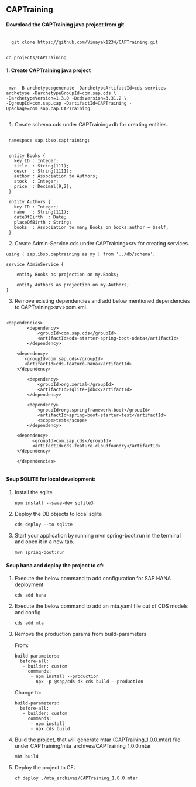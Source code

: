 ## CAPTraining

#### Download the CAPTraining java project from git

<code>
  git clone https://github.com/Vinayak1234/CAPTraining.git 
  
  cd projects/CAPTraining
</code>

#### 1. Create CAPTraining java project
<code>
 mvn -B archetype:generate -DarchetypeArtifactId=cds-services-archetype -DarchetypeGroupId=com.sap.cds \
-DarchetypeVersion=1.3.0 -DcdsVersion=3.31.2 \
-DgroupId=com.sap.cap -DartifactId=CAPTraining -Dpackage=com.sap.cap.CAPTraining  

</code>

1. Create schema.cds under CAPTraining>db  for creating entities.

 ```
  
  namespace sap.ibso.captraining;


  entity Books {
    key ID : Integer;
    title  : String(111);
    descr  : String(1111);
    author : Association to Authors;
    stock  : Integer;
    price  : Decimal(9,2);
  }

  entity Authors {
    key ID : Integer;
    name   : String(111);
    dateOfBirth  : Date;  
    placeOfBirth : String;  
    books  : Association to many Books on books.author = $self;
  }

```

2. Create Admin-Service.cds under CAPTraining>srv for creating services.

```
using { sap.ibso.captraining as my } from '../db/schema';

service AdminService {

    entity Books as projection on my.Books;

    entity Authors as projection on my.Authors;
}
```

3. Remove existing dependencies and add below mentioned dependencies to CAPTraining>srv>pom.xml.

```

<dependencies>
		<dependency>
			<groupId>com.sap.cds</groupId>
			<artifactId>cds-starter-spring-boot-odata</artifactId>
		</dependency>

    <dependency>
       <groupId>com.sap.cds</groupId>
       <artifactId>cds-feature-hana</artifactId>
    </dependency>

		<dependency>
			<groupId>org.xerial</groupId>
			<artifactId>sqlite-jdbc</artifactId>
		</dependency>

		<dependency>
			<groupId>org.springframework.boot</groupId>
			<artifactId>spring-boot-starter-test</artifactId>
			<scope>test</scope>
		</dependency>

    <dependency>
          <groupId>com.sap.cds</groupId>
          <artifactId>cds-feature-cloudfoundry</artifactId>
    </dependency>
        
	</dependencies>
  
```


#### Seup SQLITE for local development:

1. Install the sqlite

    `npm install --save-dev sqlite3`

2. Deploy the DB objects to local sqlite

    `cds deploy --to sqlite`

3. Start your application by running mvn spring-boot:run in the terminal and open it in a new tab.

    `mvn spring-boot:run`
    

#### Seup hana and deploy the project to cf:

1. Execute the below command to add configuration for SAP HANA deployment

    `cds add hana`

2. Execute the below command to add an mta.yaml file out of CDS models and config

    `cds add mta`
    
3. Remove the production params from build-parameters

    From:
    ```
    build-parameters:
      before-all:
       - builder: custom
         commands:
          - npm install --production
          - npx -p @sap/cds-dk cds build --production
    ```

    Change to:

    ```
    build-parameters:
      before-all:
       - builder: custom
         commands:
          - npm install
          - npx cds build
    ```

3. Build the project, that will generate mtar (CAPTraining_1.0.0.mtar) file under CAPTraining/mta_archives/CAPTraining_1.0.0.mtar

    `mbt build`

4. Deploy the project to CF:

    `cf deploy ./mta_archives/CAPTraining_1.0.0.mtar`

